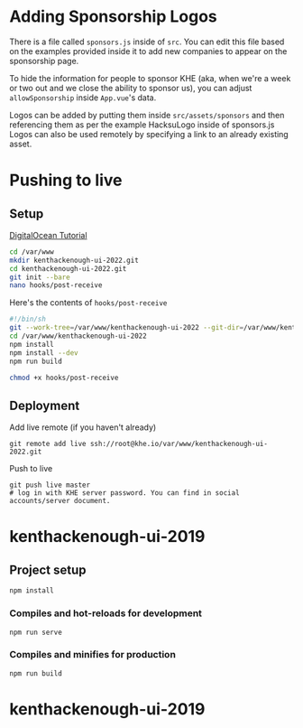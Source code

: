 # Adding Sponsorship Logos

There is a file called `sponsors.js` inside of `src`. You can edit this file based on the examples provided inside it to add new companies to appear on the sponsorship page.

To hide the information for people to sponsor KHE (aka, when we're a week or two out and we close the ability to sponsor us), you can adjust `allowSponsorship` inside `App.vue`'s data.

Logos can be added by putting them inside `src/assets/sponsors` and then referencing them as per the example HacksuLogo inside of sponsors.js
Logos can also be used remotely by specifying a link to an already existing asset.


# Pushing to live


## Setup

[DigitalOcean Tutorial](https://www.digitalocean.com/community/tutorials/how-to-set-up-automatic-deployment-with-git-with-a-vps)

```bash
cd /var/www
mkdir kenthackenough-ui-2022.git
cd kenthackenough-ui-2022.git
git init --bare
nano hooks/post-receive
```

Here's the contents of `hooks/post-receive`
```bash
#!/bin/sh
git --work-tree=/var/www/kenthackenough-ui-2022 --git-dir=/var/www/kenthackenough-ui-2022.git checkout -f
cd /var/www/kenthackenough-ui-2022
npm install
npm install --dev
npm run build
```

```bash
chmod +x hooks/post-receive
```


## Deployment

Add live remote (if you haven't already)
```
git remote add live ssh://root@khe.io/var/www/kenthackenough-ui-2022.git
```

Push to live
```
git push live master
# log in with KHE server password. You can find in social accounts/server document.
```


# kenthackenough-ui-2019

## Project setup
```
npm install
```

### Compiles and hot-reloads for development
```
npm run serve
```

### Compiles and minifies for production
```
npm run build
```
# kenthackenough-ui-2019
